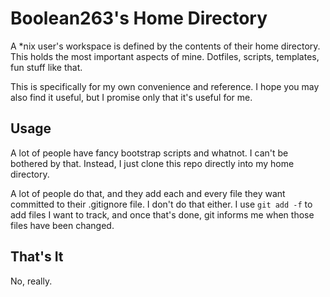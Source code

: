 # Boolean263's Home Directory

A \*nix user's workspace is defined by the contents of their home directory. This holds the most important aspects of mine. Dotfiles, scripts, templates, fun stuff like that.

This is specifically for my own convenience and reference. I hope you may also find it useful, but I promise only that it's useful for me.

## Usage

A lot of people have fancy bootstrap scripts and whatnot. I can't be bothered by that. Instead, I just clone this repo directly into my home directory.

A lot of people do that, and they add each and every file they want committed to their .gitignore file. I don't do that either. I use `git add -f` to add files I want to track, and once that's done, git informs me when those files have been changed.

## That's It

No, really.
